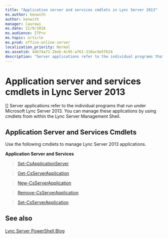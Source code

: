 ```yaml
---
title: "Application server and services cmdlets in Lync Server 2013"
ms.author: kenwith
author: kenwith
manager: laurawi
ms.date: 12/9/2016
ms.audience: ITPro
ms.topic: article
ms.prod: office-online-server
localization_priority: Normal
ms.assetid: 4db74a72-2beb-4c95-a761-310ac9e5f624
description: "Server applications refer to the individual programs that run under Microsoft Lync Server 2013. You can manage these applications by using cmdlets from within the Lync Server Management Shell."
---
```


# Application server and services cmdlets in Lync Server 2013
[]
Server applications refer to the individual programs that run under Microsoft Lync Server 2013. You can manage these applications by using cmdlets from within the Lync Server Management Shell.
  
## Application Server and Services Cmdlets

Use the following cmdlets to manage Lync Server 2013 applications.
  
 **Application Server and Services**
  
> [Set-CsApplicationServer](set-csapplicationserver.md)
    
> [Get-CsServerApplication](get-csserverapplication.md)
    
> [New-CsServerApplication](new-csserverapplication.md)
    
> [Remove-CsServerApplication](remove-csserverapplication.md)
    
> [Set-CsServerApplication](set-csserverapplication.md)
    
## See also

#### 

[Lync Server PowerShell Blog](https://go.microsoft.com/fwlink/p/?linkId=203150)

